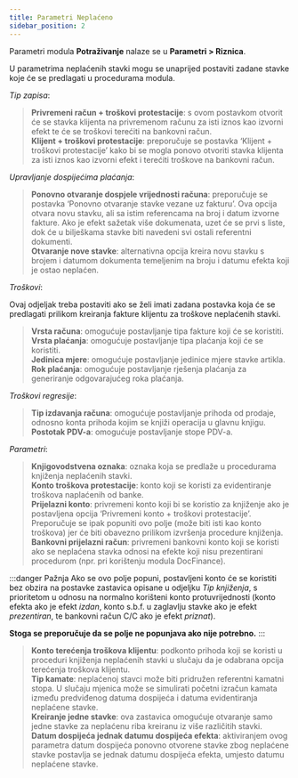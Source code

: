 ```yaml
---
title: Parametri Neplaćeno
sidebar_position: 2
---
```


Parametri modula **Potraživanje** nalaze se u **Parametri > Riznica**.

U parametrima neplaćenih stavki mogu se unaprijed postaviti zadane stavke koje će se predlagati u procedurama modula.

*Tip zapisa*:  
> **Privremeni račun + troškovi protestacije**: s ovom postavkom otvorit će se stavka klijenta na privremenom računu za isti iznos kao izvorni efekt te će se troškovi terećiti na bankovni račun.   
> **Klijent + troškovi protestacije**: preporučuje se postavka ‘Klijent + troškovi protestacije’ kako bi se mogla ponovo otvoriti stavka klijenta za isti iznos kao izvorni efekt i terećiti troškove na bankovni račun.

*Upravljanje dospijećima plaćanja*:  
> **Ponovno otvaranje dospjele vrijednosti računa**: preporučuje se postavka ‘Ponovno otvaranje stavke vezane uz fakturu’. Ova opcija otvara novu stavku, ali sa istim referencama na broj i datum izvorne fakture. Ako je efekt sažetak više dokumenata, uzet će se prvi s liste, dok će u bilješkama stavke biti navedeni svi ostali referentni dokumenti.  
> **Otvaranje nove stavke**: alternativna opcija kreira novu stavku s brojem i datumom dokumenta temeljenim na broju i datumu efekta koji je ostao neplaćen. 

*Troškovi*:

Ovaj odjeljak treba postaviti ako se želi imati zadana postavka koja će se predlagati prilikom kreiranja fakture klijentu za troškove neplaćenih stavki.

> **Vrsta računa**: omogućuje postavljanje tipa fakture koji će se koristiti.  
> **Vrsta plaćanja**: omogućuje postavljanje tipa plaćanja koji će se koristiti.  
> **Jedinica mjere**: omogućuje postavljanje jedinice mjere stavke artikla.  
> **Rok plaćanja**: omogućuje postavljanje rješenja plaćanja za generiranje odgovarajućeg roka plaćanja.  

*Troškovi regresije*:

> **Tip izdavanja računa**: omogućuje postavljanje prihoda od prodaje, odnosno konta prihoda kojim se knjiži operacija u glavnu knjigu.  
> **Postotak PDV-a**: omogućuje postavljanje stope PDV-a. 

*Parametri*:
> **Knjigovodstvena oznaka**: oznaka koja se predlaže u procedurama knjiženja neplaćenih stavki.  
> **Konto troškova protestacije**: konto koji se koristi za evidentiranje troškova naplaćenih od banke.  
> **Prijelazni konto**: privremeni konto koji bi se koristio za knjiženje ako je postavljena opcija ‘Privremeni konto + troškovi protestacije’. Preporučuje se ipak popuniti ovo polje (može biti isti kao konto troškova) jer će biti obavezno prilikom izvršenja procedure knjiženja.  
> **Bankovni prijelazni račun**: privremeni bankovni konto koji se koristi ako se neplaćena stavka odnosi na efekte koji nisu prezentirani procedurom (npr. pri korištenju modula DocFinance).
 
:::danger Pažnja
Ako se ovo polje popuni, postavljeni konto će se koristiti bez obzira na postavke zastavica opisane u odjeljku *Tip knjiženja*, s prioritetom u odnosu na normalno korišteni konto protuvrijednosti (konto efekta ako je efekt *izdan*, konto s.b.f. u zaglavlju stavke ako je efekt *prezentiran*, te bankovni račun C/C ako je efekt *priznat*).

**Stoga se preporučuje da se polje ne popunjava ako nije potrebno.**
:::

> **Konto terećenja troškova klijentu**: podkonto prihoda koji se koristi u proceduri knjiženja neplaćenih stavki u slučaju da je odabrana opcija terećenja troškova klijentu.  
> **Tip kamate**: neplaćenoj stavci može biti pridružen referentni kamatni stopa. U slučaju mjenica može se simulirati početni izračun kamata između predviđenog datuma dospijeća i datuma evidentiranja neplaćene stavke.  
> **Kreiranje jedne stavke**: ova zastavica omogućuje otvaranje samo jedne stavke za neplaćenu riba kreiranu iz više različitih stavki.  
> **Datum dospijeća jednak datumu dospijeća efekta**: aktiviranjem ovog parametra datum dospijeća ponovno otvorene stavke zbog neplaćene stavke postavlja se jednak datumu dospijeća efekta, umjesto datumu neplaćene stavke.
